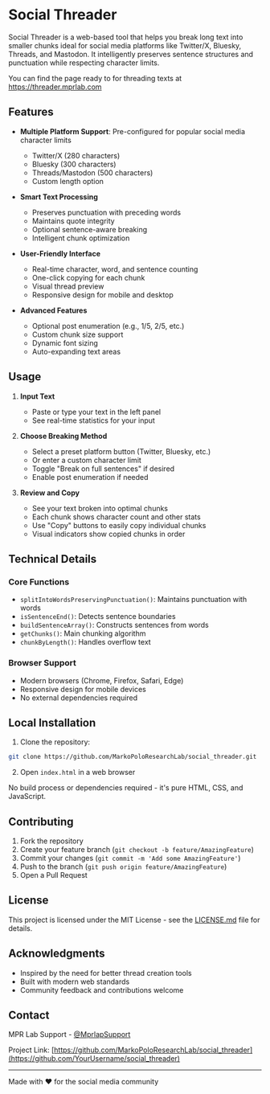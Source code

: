 # Social Threader

Social Threader is a web-based tool that helps you break long text into smaller chunks ideal for social media platforms like Twitter/X, Bluesky, Threads, and Mastodon. It intelligently preserves sentence structures and punctuation while respecting character limits.

You can find the page ready to for threading texts at https://threader.mprlab.com

## Features

- **Multiple Platform Support**: Pre-configured for popular social media character limits
  - Twitter/X (280 characters)
  - Bluesky (300 characters)
  - Threads/Mastodon (500 characters)
  - Custom length option

- **Smart Text Processing**
  - Preserves punctuation with preceding words
  - Maintains quote integrity
  - Optional sentence-aware breaking
  - Intelligent chunk optimization

- **User-Friendly Interface**
  - Real-time character, word, and sentence counting
  - One-click copying for each chunk
  - Visual thread preview
  - Responsive design for mobile and desktop

- **Advanced Features**
  - Optional post enumeration (e.g., 1/5, 2/5, etc.)
  - Custom chunk size support
  - Dynamic font sizing
  - Auto-expanding text areas

## Usage

1. **Input Text**
   - Paste or type your text in the left panel
   - See real-time statistics for your input

2. **Choose Breaking Method**
   - Select a preset platform button (Twitter, Bluesky, etc.)
   - Or enter a custom character limit
   - Toggle "Break on full sentences" if desired
   - Enable post enumeration if needed

3. **Review and Copy**
   - See your text broken into optimal chunks
   - Each chunk shows character count and other stats
   - Use "Copy" buttons to easily copy individual chunks
   - Visual indicators show copied chunks in order

## Technical Details

### Core Functions

- `splitIntoWordsPreservingPunctuation()`: Maintains punctuation with words
- `isSentenceEnd()`: Detects sentence boundaries
- `buildSentenceArray()`: Constructs sentences from words
- `getChunks()`: Main chunking algorithm
- `chunkByLength()`: Handles overflow text

### Browser Support

- Modern browsers (Chrome, Firefox, Safari, Edge)
- Responsive design for mobile devices
- No external dependencies required

## Local Installation

1. Clone the repository:
```bash
git clone https://github.com/MarkoPoloResearchLab/social_threader.git
```

2. Open `index.html` in a web browser

No build process or dependencies required - it's pure HTML, CSS, and JavaScript.

## Contributing

1. Fork the repository
2. Create your feature branch (`git checkout -b feature/AmazingFeature`)
3. Commit your changes (`git commit -m 'Add some AmazingFeature'`)
4. Push to the branch (`git push origin feature/AmazingFeature`)
5. Open a Pull Request

## License

This project is licensed under the MIT License - see the [LICENSE.md](LICENSE.md) file for details.

## Acknowledgments

- Inspired by the need for better thread creation tools
- Built with modern web standards
- Community feedback and contributions welcome

## Contact

MPR Lab Support - [@MprlapSupport](https://twitter.com/MprlabSupport)

Project Link: [https://github.com/MarkoPoloResearchLab/social_threader](https://github.com/YourUsername/social_threader)

---

Made with ❤️ for the social media community

